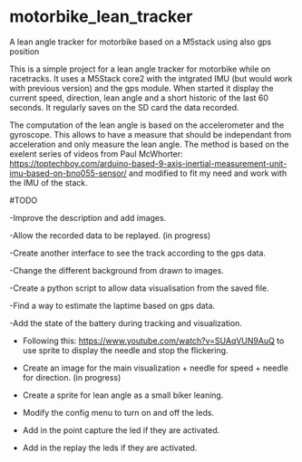 # motorbike_lean_tracker
A lean angle tracker for motorbike based on a M5stack using also gps position

This is a simple project for a lean angle tracker for motorbike while on racetracks.
It uses a M5Stack core2 with the intgrated IMU (but would work with previous version) and the gps module.
When started it display the current speed, direction, lean angle and a short historic of the last 60 seconds.
It regularly saves on the SD card the data recorded.

The computation of the lean angle is based on the accelerometer and the gyroscope. This allows to have a measure that should be independant from acceleration and only measure the lean angle. The method is based on the exelent series of videos from Paul McWhorter: https://toptechboy.com/arduino-based-9-axis-inertial-measurement-unit-imu-based-on-bno055-sensor/ and modified to fit my need and work with the IMU of the stack.

#TODO

-Improve the description and add images.

-Allow the recorded data to be replayed. (in progress)

-Create another interface to see the track according to the gps data.

-Change the different background from drawn to images.

-Create a python script to allow data visualisation from the saved file.

-Find a way to estimate the laptime based on gps data.

-Add the state of the battery during tracking and visualization.

- Following this: https://www.youtube.com/watch?v=SUAqVUN9AuQ to use sprite to display the needle and stop the flickering.

- Create an image for the main visualization + needle for speed + needle for direction. (in progress)

- Create a sprite for lean angle as a small biker leaning.

- Modify the config menu to turn on and off the leds.

- Add in the point capture the led if they are activated.

- Add in the replay the leds if they are activated.